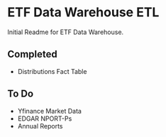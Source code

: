 # ETF Data Warehouse ETL
Initial Readme for ETF Data Warehouse.

## Completed
- Distributions Fact Table

## To Do
- Yfinance Market Data
- EDGAR NPORT-Ps
- Annual Reports
